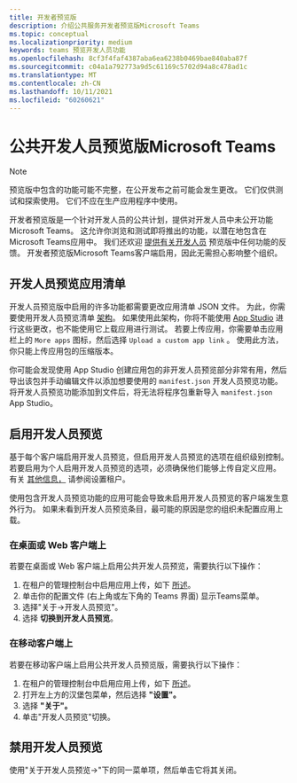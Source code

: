 ```yaml
---
title: 开发者预览版
description: 介绍公共服务开发者预览版Microsoft Teams
ms.topic: conceptual
ms.localizationpriority: medium
keywords: teams 预览开发人员功能
ms.openlocfilehash: 8cf3f4faf4387aba6ea6238b0469bae840aba87f
ms.sourcegitcommit: c04a1a792773a9d5c61169c5702d94a8c478ad1c
ms.translationtype: MT
ms.contentlocale: zh-CN
ms.lasthandoff: 10/11/2021
ms.locfileid: "60260621"
---
```

# <a name="public-developer-preview-for-microsoft-teams"></a>公共开发人员预览版Microsoft Teams

>[!NOTE]
>预览版中包含的功能可能不完整，在公开发布之前可能会发生更改。 它们仅供测试和探索使用。 它们不应在生产应用程序中使用。

开发者预览版是一个针对开发人员的公共计划，提供对开发人员中未公开功能Microsoft Teams。 这允许你浏览和测试即将推出的功能，以潜在地包含在Microsoft Teams应用中。 我们还欢迎 [提供有关开发人员](~/feedback.md) 预览版中任何功能的反馈。 开发者预览版Microsoft Teams客户端启用，因此无需担心影响整个组织。

## <a name="developer-preview-app-manifest"></a>开发人员预览应用清单

开发人员预览版中启用的许多功能都需要更改应用清单 JSON 文件。 为此，你需要使用开发人员预览清单 [架构](~/resources/schema/manifest-schema-dev-preview.md)。 如果使用此架构，你将不能使用 [App Studio](~/concepts/build-and-test/app-studio-overview.md) 进行这些更改，也不能使用它上载应用进行测试。 若要上传应用，你需要单击应用栏上的 `More apps` 图标，然后选择 `Upload a custom app link` 。 使用此方法，你只能上传应用包的压缩版本。

你可能会发现使用 App Studio 创建应用包的非开发人员预览部分非常有用，然后导出该包并手动编辑文件以添加想要使用的 `manifest.json` 开发人员预览功能。 将开发人员预览功能添加到文件后，将无法将程序包重新导入 `manifest.json` App Studio。

## <a name="enable-developer-preview"></a>启用开发人员预览

基于每个客户端启用开发人员预览，但启用开发人员预览的选项在组织级别控制。 若要启用为个人启用开发人员预览的选项，必须确保他们能够上传自定义应用。 有关 [其他信息，](~/concepts/build-and-test/prepare-your-o365-tenant.md) 请参阅设置租户。

使用包含开发人员预览功能的应用可能会导致未启用开发人员预览的客户端发生意外行为。 如果未看到开发人员预览条目，最可能的原因是您的组织未配置应用上载。

### <a name="on-a-desktop-or-web-client"></a>在桌面或 Web 客户端上

若要在桌面或 Web 客户端上启用公共开发人员预览，需要执行以下操作：

1. 在租户的管理控制台中启用应用上传，如下 [所述](~/concepts/build-and-test/prepare-your-o365-tenant.md)。
1. 单击你的配置文件 (右上角或左下角的 Teams 界面) 显示Teams菜单。
1. 选择"关于→开发人员预览"。
1. 选择 **切换到开发人员预览**。

### <a name="on-a-mobile-client"></a>在移动客户端上

若要在移动客户端上启用公共开发人员预览版，需要执行以下操作：

1. 在租户的管理控制台中启用应用上传，如下 [所述](~/concepts/build-and-test/prepare-your-o365-tenant.md)。
1. 打开左上方的汉堡包菜单，然后选择 **"设置"。**
1. 选择 **"关于"。**
1. 单击"开发人员预览"切换。

## <a name="disable-developer-preview"></a>禁用开发人员预览

使用"关于开发人员预览→"下的同一菜单项，然后单击它将其关闭。



